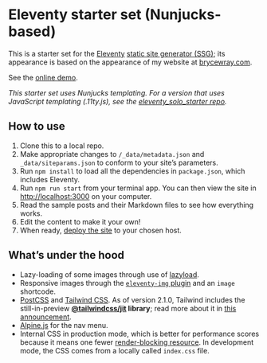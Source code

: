 # Eleventy starter set (Nunjucks-based)

This is a starter set for the [Eleventy](https://11ty.dev) [static site generator (SSG)](https://staticgen.com); its appearance is based on the appearance of my website at [brycewray.com](https://www.brycewray.com).

See the [online demo](https://eleventy-solo-starter-njk.vercel.app/).

*This starter set uses Nunjucks templating. For a version that uses JavaScript templating (.11ty.js), see the [eleventy_solo_starter repo](https://github.com/brycewray/eleventy_solo_starter).*

## How to use

1. Clone this to a local repo.
2. Make appropriate changes to `/_data/metadata.json` and `_data/siteparams.json` to conform to your site’s parameters.
3. Run `npm install` to load all the dependencies in `package.json`, which includes Eleventy.
4. Run `npm run start` from your terminal app. You can then view the site in [http://localhost:3000](http://localhost:3000) on your computer.
5. Read the sample posts and their Markdown files to see how everything works.
6. Edit the content to make it your own!
7. When ready, [deploy the site](https://www.11ty.dev/docs/tutorials/#put-it-on-the-web) to your chosen host.

## What’s under the hood

- Lazy-loading of some images through use of [lazyload](https://github.com/verlok/vanilla-lazyload).
- Responsive images through the [`eleventy-img` plugin](https://www.11ty.dev/docs/plugins/image/) and an `image` shortcode.
- [PostCSS](https://postcss.org) and [Tailwind CSS](https://tailwindcss.com). As of version 2.1.0, Tailwind includes the still-in-preview **[@tailwindcss/jit](https://github.com/tailwindlabs/tailwindcss-jit) library**; read more about it in [this announcement](https://blog.tailwindcss.com/just-in-time-the-next-generation-of-tailwind-css).
- [Alpine.js](https://github.com/alpinejs/alpine) for the nav menu.
- Internal CSS in production mode, which is better for performance scores because it means one fewer [render-blocking resource](https://web.dev/render-blocking-resources/). In development mode, the CSS comes from a locally called `index.css` file.